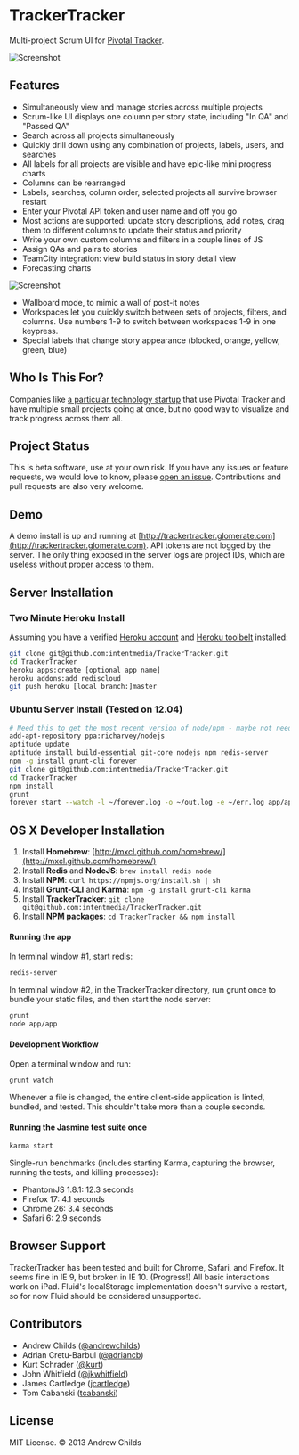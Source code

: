 # TrackerTracker

Multi-project Scrum UI for [Pivotal Tracker](http://www.pivotaltracker.com).

![Screenshot](http://i.imgur.com/6QEyWXm.png)

## Features

* Simultaneously view and manage stories across multiple projects
* Scrum-like UI displays one column per story state, including "In QA" and "Passed QA"
* Search across all projects simultaneously
* Quickly drill down using any combination of projects, labels, users, and searches
* All labels for all projects are visible and have epic-like mini progress charts
* Columns can be rearranged
* Labels, searches, column order, selected projects all survive browser restart
* Enter your Pivotal API token and user name and off you go
* Most actions are supported: update story descriptions, add notes, drag them to different columns to update their status and priority
* Write your own custom columns and filters in a couple lines of JS
* Assign QAs and pairs to stories
* TeamCity integration: view build status in story detail view
* Forecasting charts

![Screenshot](http://i.imgur.com/FK00z8H.png)

* Wallboard mode, to mimic a wall of post-it notes
* Workspaces let you quickly switch between sets of projects, filters, and columns. Use numbers 1-9 to switch between workspaces 1-9 in one keypress.
* Special labels that change story appearance (blocked, orange, yellow, green, blue)

## Who Is This For?

Companies like [a particular technology startup](http://www.intentmedia.com/) that use Pivotal Tracker and have multiple small projects going at once, but no good way to visualize and track progress across them all.

## Project Status

This is beta software, use at your own risk. If you have any issues or feature requests, we would love to know, please [open an issue](http://github.com/intentmedia/TrackerTracker/issues). Contributions and pull requests are also very welcome.

## Demo

A demo install is up and running at [http://trackertracker.glomerate.com](http://trackertracker.glomerate.com). API tokens are not logged by the server. The only thing exposed in the server logs are project IDs, which are useless without proper access to them.

## Server Installation

### Two Minute Heroku Install

Assuming you have a verified [Heroku account](http://www.heroku.com/) and [Heroku toolbelt](https://toolbelt.herokuapp.com/) installed:

```sh
git clone git@github.com:intentmedia/TrackerTracker.git
cd TrackerTracker
heroku apps:create [optional app name]
heroku addons:add rediscloud
git push heroku [local branch:]master
```

### Ubuntu Server Install (Tested on 12.04)

```sh
# Need this to get the most recent version of node/npm - maybe not needed on 12.10
add-apt-repository ppa:richarvey/nodejs
aptitude update
aptitude install build-essential git-core nodejs npm redis-server
npm -g install grunt-cli forever
git clone git@github.com:intentmedia/TrackerTracker.git
cd TrackerTracker
npm install
grunt
forever start --watch -l ~/forever.log -o ~/out.log -e ~/err.log app/app.js
```

## OS X Developer Installation

1. Install **Homebrew**: [http://mxcl.github.com/homebrew/](http://mxcl.github.com/homebrew/)
2. Install **Redis** and **NodeJS**: `brew install redis node`
3. Install **NPM**: `curl https://npmjs.org/install.sh | sh`
4. Install **Grunt-CLI** and **Karma**: `npm -g install grunt-cli karma`
5. Install **TrackerTracker**: `git clone git@github.com:intentmedia/TrackerTracker.git`
6. Install **NPM packages**: `cd TrackerTracker && npm install`

#### Running the app

In terminal window #1, start redis:

```sh
redis-server
```

In terminal window #2, in the TrackerTracker directory, run grunt once to bundle your static files, and then start the node server:

```sh
grunt
node app/app
```

#### Development Workflow

Open a terminal window and run:

```sh
grunt watch
```

Whenever a file is changed, the entire client-side application is linted, bundled, and tested. This shouldn't take more than a couple seconds.

#### Running the Jasmine test suite once

```sh
karma start
```

Single-run benchmarks (includes starting Karma, capturing the browser, running the tests, and killing processes):

- PhantomJS 1.8.1: 12.3 seconds
- Firefox 17: 4.1 seconds
- Chrome 26: 3.4 seconds
- Safari 6: 2.9 seconds

## Browser Support

TrackerTracker has been tested and built for Chrome, Safari, and Firefox. It seems fine in IE 9, but broken in IE 10. (Progress!) All basic interactions work on iPad. Fluid's localStorage implementation doesn't survive a restart, so for now Fluid should be considered unsupported.

## Contributors

* Andrew Childs ([@andrewchilds](http://twitter.com/andrewchilds))
* Adrian Cretu-Barbul ([@adriancb](http://twitter.com/adriancb))
* Kurt Schrader ([@kurt](http://twitter.com/kurt))
* John Whitfield ([@jkwhitfield](http://twitter.com/jkwhitfield))
* James Cartledge ([jcartledge](https://github.com/jcartledge))
* Tom Cabanski ([tcabanski](https://github.com/tcabanski))

## License

MIT License. &copy; 2013 Andrew Childs
